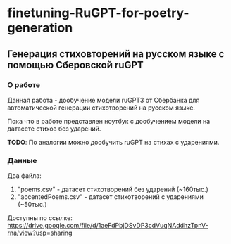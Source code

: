 # finetuning-RuGPT-for-poetry-generation
## **Генерация стиховторений на русском языке с помощью Сберовской ruGPT**

### **О работе**
Данная работа - дообучение модели ruGPT3 от Сбербанка для автоматической генерации стихотворений на русском языке.

Пока что в работе представлен ноутбук с дообучением модели на датасете стихов без ударений.

**TODO**: По аналогии можно дообучить ruGPT на стихах с ударениями.

### **Данные**
Два файла:
1. "poems.csv" - датасет стихотворений без ударений (~160тыс.)
2. "accentedPoems.csv" - датасет стихотворений с ударениями (~50тыс.)

Доступны по ссылке:
https://drive.google.com/file/d/1aeFdPbjDSvDP3cdVuqNAddhzTpnV-rna/view?usp=sharing

